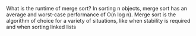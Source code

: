What is the runtime of merge sort?
In sorting n objects, merge sort has an average and worst-case performance of O(n log n).
Merge sort is the algorithm of choice for a variety of situations, like when stability is required and when sorting linked lists
